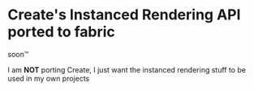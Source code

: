 # Create's Instanced Rendering API ported to fabric

soon:tm:

I am **NOT** porting Create, I just want the instanced rendering stuff to be used in my own projects
